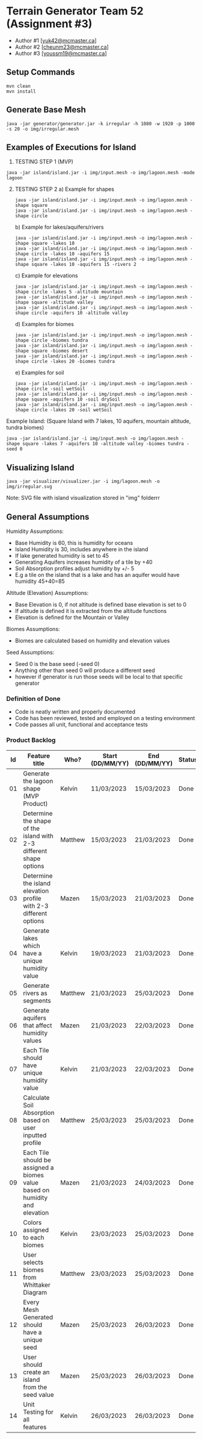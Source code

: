 # Terrain Generator Team 52 (Assignment #3)

  - Author #1 [yuk42@mcmaster.ca]
  - Author #2 [cheunm23@mcmaster.ca]
  - Author #3 [youssm19@mcmaster.ca]

## Setup Commands
```
mvn clean
mvn install
```
## Generate Base Mesh
```
java -jar generator/generator.jar -k irregular -h 1080 -w 1920 -p 1000 -s 20 -o img/irregular.mesh
```
## Examples of Executions for Island
1. TESTING STEP 1 (MVP)
```
java -jar island/island.jar -i img/input.mesh -o img/lagoon.mesh -mode lagoon
```

2. TESTING STEP 2
   a) Example for shapes
   ```
   java -jar island/island.jar -i img/input.mesh -o img/lagoon.mesh -shape square
   java -jar island/island.jar -i img/input.mesh -o img/lagoon.mesh -shape circle
   ```
   
   b) Example for lakes/aquifers/rivers
   ```
   java -jar island/island.jar -i img/input.mesh -o img/lagoon.mesh -shape square -lakes 10
   java -jar island/island.jar -i img/input.mesh -o img/lagoon.mesh -shape circle -lakes 10 -aquifers 15
   java -jar island/island.jar -i img/input.mesh -o img/lagoon.mesh -shape square -lakes 10 -aquifers 15 -rivers 2
   ```
   
   c) Example for elevations
   ```
   java -jar island/island.jar -i img/input.mesh -o img/lagoon.mesh -shape circle -lakes 5 -altitude mountain
   java -jar island/island.jar -i img/input.mesh -o img/lagoon.mesh -shape square -altitude valley
   java -jar island/island.jar -i img/input.mesh -o img/lagoon.mesh -shape circle -aquifers 10 -altitude valley
   ```
   
   d) Examples for biomes
   ```
   java -jar island/island.jar -i img/input.mesh -o img/lagoon.mesh -shape circle -biomes tundra
   java -jar island/island.jar -i img/input.mesh -o img/lagoon.mesh -shape square -biomes desert 
   java -jar island/island.jar -i img/input.mesh -o img/lagoon.mesh -shape circle -lakes 20 -biomes tundra
   ```
   e) Examples for soil
   ```
   java -jar island/island.jar -i img/input.mesh -o img/lagoon.mesh -shape circle -soil wetSoil
   java -jar island/island.jar -i img/input.mesh -o img/lagoon.mesh -shape square -aquifers 10 -soil drySoil 
   java -jar island/island.jar -i img/input.mesh -o img/lagoon.mesh -shape circle -lakes 20 -soil wetSoil
   ```

Example Island: (Square Island with 7 lakes, 10 aquifers, mountain altitude, tundra biomes)
```
java -jar island/island.jar -i img/input.mesh -o img/lagoon.mesh -shape square -lakes 7 -aquifers 10 -altitude valley -biomes tundra -seed 0
```

## Visualizing Island
```
java -jar visualizer/visualizer.jar -i img/lagoon.mesh -o img/irregular.svg
```

Note: SVG file with island visualization stored in "img" folderrr

## General Assumptions

Humidity Assumptions:
- Base Humidity is 60, this is humidity for oceans
- Island Humidity is 30, includes anywhere in the island
- If lake generated humidity is set to 45
- Generating Aquifers increases humidity of a tile by +40
- Soil Absorption profiles adjust humidity by +/- 5
- E.g a tile on the island that is a lake and has an aquifer would have humidity 45+40=85

Altitude (Elevation) Assumptions:
- Base Elevation is 0, if not altitude is defined base elevation is set to 0
- If altitude is defined it is extracted from the altitude functions
- Elevation is defined for the Mountain or Valley 

Biomes Assumptions:
- Biomes are calculated based on humidity and elevation values

Seed Assumptions:
- Seed 0 is the base seed (-seed 0)
- Anything other than seed 0 will produce a different seed
- however if generator is run those seeds will be local to that specific generator


### Definition of Done
- Code is neatly written and properly documented
- Code has been reviewed, tested and employed on a testing environment
- Code passes all unit, functional and acceptance tests

### Product Backlog

| Id | Feature title | Who? | Start (DD/MM/YY) | End (DD/MM/YY) | Status |
|:--:|---------------|------|-------|-----|--------|
|  01  | Generate the lagoon shape (MVP Product) | Kelvin  |  11/03/2023  | 15/03/2023 |  Done  |
|  02  | Determine the shape of the island with 2-3 different shape options | Matthew  |  15/03/2023  | 21/03/2023 |  Done  |
|  03  | Determine the island elevation profile with 2-3 different options | Mazen  |  15/03/2023  | 21/03/2023 |  Done  |
|  04  | Generate lakes which have a unique humidity value | Kelvin  |  19/03/2023  | 21/03/2023 |  Done  |
|  05  | Generate rivers as segments | Matthew  |  21/03/2023  | 25/03/2023 |  Done  |
|  06  | Generate aquifers that affect humidity values | Mazen  |  21/03/2023  | 22/03/2023 |  Done  |
|  07  | Each Tile should have unique humidity value | Kelvin  |  21/03/2023  | 22/03/2023 |  Done  |
|  08  | Calculate Soil Absorption based on user inputted profile | Matthew  |  25/03/2023  | 25/03/2023 |  Done  |
|  09  | Each Tile should be assigned a biomes value based on humidity and elevation | Mazen  |  21/03/2023  | 24/03/2023 |  Done  |
|  10  | Colors assigned to each biomes | Kelvin  |  23/03/2023  | 25/03/2023 |  Done  |
|  11  | User selects biomes from Whittaker Diagram | Matthew  |  23/03/2023  | 25/03/2023 |  Done  |
|  12  | Every Mesh Generated should have a unique seed  | Mazen  |  25/03/2023  | 26/03/2023 | Done   |
|  13  | User should create an island from the seed value  | Mazen  |  25/03/2023  | 26/03/2023 |  Done |
|  14  | Unit Testing for all features  | Kelvin  |  26/03/2023  | 26/03/2023 |  Done  |